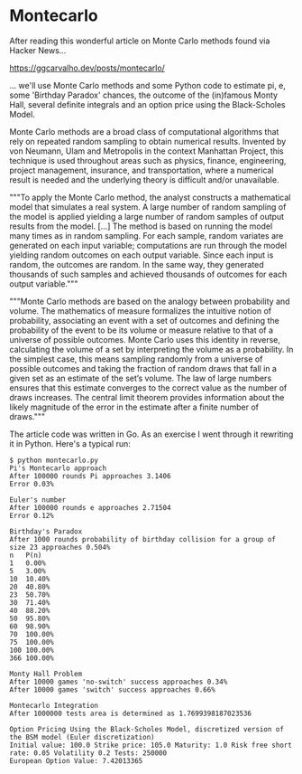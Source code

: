 # Montecarlo
After reading this wonderful article on Monte Carlo methods found via Hacker News...

https://ggcarvalho.dev/posts/montecarlo/

... we'll use Monte Carlo methods and some Python code to estimate pi, e, some 'Birthday Paradox' chances, the outcome of the (in)famous Monty Hall, several definite integrals and an option price using the Black-Scholes Model.

Monte Carlo methods are a broad class of computational algorithms that rely on repeated random sampling to obtain numerical results. Invented by von Neumann, Ulam and Metropolis in the context Manhattan Project, this technique is used throughout areas such as physics, finance, engineering, project management, insurance, and transportation, where a numerical result is needed and the underlying theory is difficult and/or unavailable.

"""To apply the Monte Carlo method, the analyst constructs a mathematical model that simulates a real system. A large number of random sampling of the model is applied yielding a large number of random samples of output results from the model. […] The method is based on running the model many times as in random sampling. For each sample, random variates are generated on each input variable; computations are run through the model yielding random outcomes on each output variable. Since each input is random, the outcomes are random. In the same way, they generated thousands of such samples and achieved thousands of outcomes for each output variable."""

"""Monte Carlo methods are based on the analogy between probability and volume. The mathematics of measure formalizes the intuitive notion of probability, associating an event with a set of outcomes and defining the probability of the event to be its volume or measure relative to that of a universe of possible outcomes. Monte Carlo uses this identity in reverse, calculating the volume of a set by interpreting the volume as a probability. In the simplest case, this means sampling randomly from a universe of possible outcomes and taking the fraction of random draws that fall in a given set as an estimate of the set’s volume. The law of large numbers ensures that this estimate converges to the correct value as the number of draws increases. The central limit theorem provides information about the likely magnitude of the error in the estimate after a finite number of draws."""

The article code was written in Go. As an exercise I went through it rewriting it in Python. Here's a typical run:

```
$ python montecarlo.py
Pi's Montecarlo approach
After 100000 rounds Pi approaches 3.1406
Error 0.03%

Euler's number
After 100000 rounds e approaches 2.71504
Error 0.12%

Birthday's Paradox
After 1000 rounds probability of birthday collision for a group of size 23 approaches 0.504%
n	P(n)
1	0.00%
5	3.00%
10	10.40%
20	40.80%
23	50.70%
30	71.40%
40	88.20%
50	95.80%
60	98.90%
70	100.00%
75	100.00%
100	100.00%
366	100.00%

Monty Hall Problem
After 10000 games 'no-switch' success approaches 0.34%
After 10000 games 'switch' success approaches 0.66%

Montecarlo Integration
After 1000000 tests area is determined as 1.7699398187023536

Option Pricing Using the Black-Scholes Model, discretized version of the BSM model (Euler discretization)
Initial value: 100.0 Strike price: 105.0 Maturity: 1.0 Risk free short rate: 0.05 Volatility 0.2 Tests: 250000
European Option Value: 7.42013365
```
